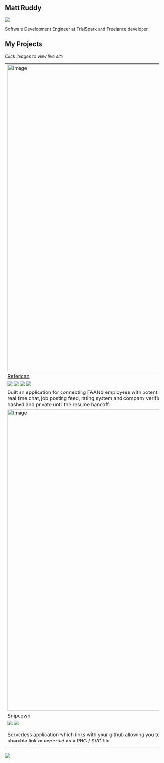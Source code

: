 ## Matt Ruddy

<a href="https://www.linkedin.com/in/matthew-r-452860179/"><img src="https://img.shields.io/badge/LinkedIn-mattruddy-0077B5?style=flat&logo=linkedin&logoColor=white"></img></a>

Software Development Engineer at TrialSpark and Freelance developer.

## My Projects

<i>Click images to view live site</i>

<table>
<tr>
<td>
<a href="https://www.referican.com/">
<img width="1006" alt="image" src="https://user-images.githubusercontent.com/30830407/161382340-b4bf396f-c366-4d9b-818c-110ecf0194b9.png">
</a>
</td>
<td>
<a href="https://historicborders.app">
  <img width="985" alt="image" src="https://user-images.githubusercontent.com/30830407/161382306-6343c4d1-d98b-4fe2-acce-f6cc1a3485ed.png">
</a>
</td>
</tr>
<tr>
<td>
  <a href="https://www.referican.com/">
Referican
  </a>
<td>
<a href="https://github.com/nrgapple/historicborders-blitz">
  Historic Borders
</a>
</td>
</tr>

<tr>
<td>
<img src="https://img.shields.io/badge/-React-333333?style=flat&logo=react"></img>
<img src="https://img.shields.io/badge/Next-black?style=flat&logo=next.js&logoColor=white"></img>
<img src="https://img.shields.io/badge/typescript-%23007ACC.svg?style=flat&logo=typescript&logoColor=white"></img>
<img src="https://img.shields.io/badge/Chakra--UI-319795?style=flat&logo=chakra-ui&logoColor=white"></img>
</td>
<td>
<img src="https://img.shields.io/badge/-React-333333?style=flat&logo=react"></img>
<img src="https://img.shields.io/badge/Next-black?style=flat&logo=next.js&logoColor=white"></img>
<img src="https://img.shields.io/badge/typescript-%23007ACC.svg?style=flat&logo=typescript&logoColor=white"></img>
<img src="https://img.shields.io/badge/-Mapbox%20-red?style=flat"></img>
<img src="https://img.shields.io/badge/-Geojson%20-green?style=flat"></img>
</td>
</tr>

<tr>
<td>
  Built an application for connecting FAANG employees with potential candidates. Referican is a full fledge social media platform with real time chat, job posting feed, rating system and company verification. It's an unbios way to refer candidates as the names are hashed and private until the resume handoff.
</td>
<td>
Created a map for viewing country borders throughout history. Integrated with Mapbox and React Globe. Over 100 stars on Github.
<a href="https://www.reddit.com/r/dataisbeautiful/comments/l52krh/an_app_i_made_for_visualizing_country_borders/">29k Upvotes on Reddit</a>
</td>
</tr>
  <td>
  
  <a href="https://snipdown.vercel.app/">
    <img width="988" alt="image" src="https://user-images.githubusercontent.com/30830407/161382269-9ef333af-d583-41ef-9251-d6609fb84538.png">
</a>
</td>
<td>
<a href="https://deart.vercel.app/">
  <img width="987" alt="image" src="https://user-images.githubusercontent.com/30830407/161382253-b0c63b30-9540-4349-9755-3978e9567eb9.png">
</a>
</td>
<tr>
  
  <tr>
    <td>
      <a href="https://github.com/nrgapple/snipdown">Snipdown</a>
      </td>
    </td>
  <td>
<a href="https://github.com/nrgapple/crypto-canvas-fe">
DeArt
</a>
</td>
    </tr>
  <tr>
  <td>
    <img src="https://img.shields.io/badge/-React-333333?style=flat&logo=react"></img>
    <img src="https://img.shields.io/badge/Next-black?style=flat&logo=next.js&logoColor=white"></img>
  </td>
  <td>
<img src="https://img.shields.io/badge/-React-333333?style=flat&logo=react"></img>
<img src="https://img.shields.io/badge/Next-black?style=flat&logo=next.js&logoColor=white"></img>
<img src="https://img.shields.io/badge/typescript-%23007ACC.svg?style=flat&logo=typescript&logoColor=white"></img>
<img src="https://img.shields.io/badge/Solidity-e6e6e6?style=flat&logo=solidity&logoColor=black"></img>
<img src="https://img.shields.io/badge/Chakra--UI-319795?style=flat&logo=chakra-ui&logoColor=white"></img>
</td>
  </tr>
  <tr>
  <td>
    Serverless application which links with your github allowing you to create gists in a markdown editor. They can then be shared via a sharable link or exported as a PNG / SVG file.
</td>
    <td>
Developed a Full-Stack decentralized application which uses a deployed ERC721 smart contract to create NFT’s which store image files in webP format. It's a cool idea until you actually create the NFT and realized how expensive transactions are on the ethereum network.
</td>
  </tr>
</table>

<img src="https://github-readme-stats.vercel.app/api?username=mattruddy"></img>

